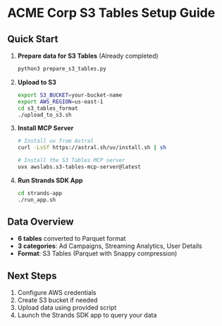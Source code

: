 # ACME Corp S3 Tables Setup Guide

## Quick Start

1. **Prepare data for S3 Tables** (Already completed)
   ```bash
   python3 prepare_s3_tables.py
   ```

2. **Upload to S3**
   ```bash
   export S3_BUCKET=your-bucket-name
   export AWS_REGION=us-east-1
   cd s3_tables_format
   ./upload_to_s3.sh
   ```

3. **Install MCP Server**
   ```bash
   # Install uv from Astral
   curl -LsSf https://astral.sh/uv/install.sh | sh
   
   # Install the S3 Tables MCP server
   uvx awslabs.s3-tables-mcp-server@latest
   ```

4. **Run Strands SDK App**
   ```bash
   cd strands-app
   ./run_app.sh
   ```

## Data Overview

- **6 tables** converted to Parquet format
- **3 categories**: Ad Campaigns, Streaming Analytics, User Details
- **Format**: S3 Tables (Parquet with Snappy compression)

## Next Steps

1. Configure AWS credentials
2. Create S3 bucket if needed
3. Upload data using provided script
4. Launch the Strands SDK app to query your data
